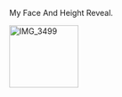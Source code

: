 My Face And Height Reveal.

<img width="124" height="112" alt="IMG_3499" src="https://github.com/user-attachments/assets/bd65bc4e-efca-4090-97e0-b9ebf1a23463" />
